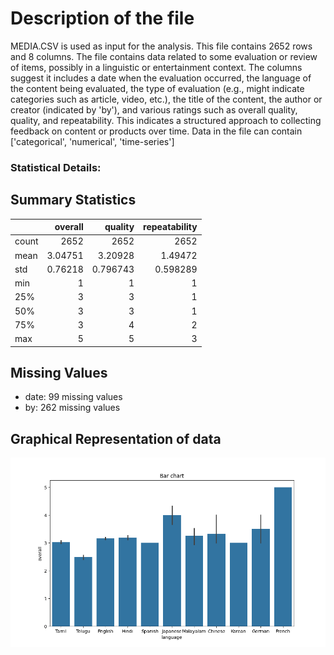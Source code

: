 # Description of the file


MEDIA.CSV is used as input for the analysis. This file contains 2652 rows and 8 columns.
The file contains data related to some evaluation or review of items, possibly in a linguistic or entertainment context. The columns suggest it includes a date when the evaluation occurred, the language of the content being evaluated, the type of evaluation (e.g., might indicate categories such as article, video, etc.), the title of the content, the author or creator (indicated by 'by'), and various ratings such as overall quality, quality, and repeatability. This indicates a structured approach to collecting feedback on content or products over time.
Data in the file can contain ['categorical', 'numerical', 'time-series']

### Statistical Details:


## Summary Statistics

|       |    overall |     quality |   repeatability |
|:------|-----------:|------------:|----------------:|
| count | 2652       | 2652        |     2652        |
| mean  |    3.04751 |    3.20928  |        1.49472  |
| std   |    0.76218 |    0.796743 |        0.598289 |
| min   |    1       |    1        |        1        |
| 25%   |    3       |    3        |        1        |
| 50%   |    3       |    3        |        1        |
| 75%   |    3       |    4        |        2        |
| max   |    5       |    5        |        3        |

## Missing Values

- date: 99 missing values
- by: 262 missing values
## Graphical Representation of data

![Bar_plot.png](Bar_plot.png)
